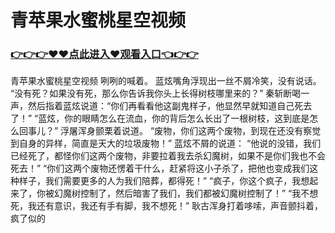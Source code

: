 # 青苹果水蜜桃星空视频

### <a href="https://github.com/haivs/yaos/issues/1">👉👉👉♥♥点此进入♥观看入口👈👉👉</a>

青苹果水蜜桃星空视频
 咧咧的喊着。
    蓝炫嘴角浮现出一丝不屑冷笑，没有说话。
    “没有死？如果没有死，那么你告诉我你头上长得树枝哪里来的？”
    秦斩断喝一声，然后指着蓝炫说道：“你们再看看他这副鬼样子，他显然早就知道自己死去了！”
    “蓝炫，你的眼睛怎么在流血，你的背后怎么长出了一根树枝，这到底是怎么回事儿？”
    浮屠浑身颤栗着说道。
    “废物，你们这两个废物，到现在还没有察觉到自身的异样，简直是天大的垃圾废物！”
    蓝炫不屑的说道：
    “他说的没错，我们已经死了，都怪你们这两个废物，非要拉着我去杀幻魔树，如果不是你们我也不会死去！”
    “你们这两个废物还愣着干什么，赶紧将这小子杀了，把他也变成我们这种样子，我们需要更多的人为我们陪葬，都得死！”
    “疯子，你这个疯子，我想起来了，你被幻魔树控制了，然后暗害了我们，我们都被幻魔树控制了！”
    “我不想死，我还有意识，我还有手有脚，我不想死！”
    耿古浑身打着哆嗦，声音颤抖着，疯了似的
